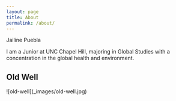 ```yaml
---
layout: page
title: About
permalink: /about/
---
```

<div class="man-title">
  Jailine Puebla
</div>
<div class="manual manual-title">
  
  </div>
<p>  <div class="manual-content">

I am a Junior at UNC Chapel Hill, majoring in Global Studies with a concentration in the global health and environment.

<h2>Old Well</h2>
![old-well](_images/old-well.jpg)

</div>
<p><br /></p>

  <div class="manual manual-title">
 
  </div>
<p>  <div class="manual-content">

  

